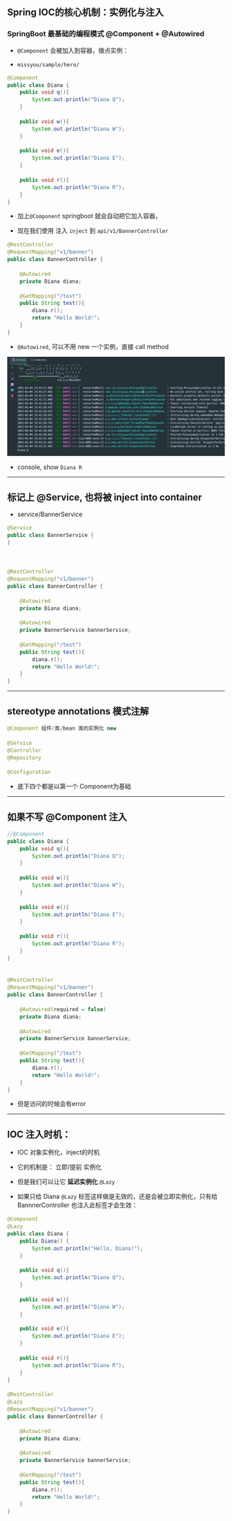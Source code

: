 ## Spring IOC的核心机制：实例化与注入

### SpringBoot 最基础的编程模式 @Component + @Autowired

- `@Component` 会被加入到容器，做点实例：

- `missyou/sample/hero/`

```java
@Component
public class Diana {
    public void q(){
        System.out.println("Diana Q");
    }

    public void w(){
        System.out.println("Diana W");
    }

    public void e(){
        System.out.println("Diana E");
    }

    public void r(){
        System.out.println("Diana R");
    }
}

```

- 加上`@Component` springboot 就会自动把它加入容器，

- 现在我们使用 注入 `inject` 到 `api/v1/BannerController`

```java
@RestController
@RequestMapping("v1/banner")
public class BannerController {

    @Autowired
    private Diana diana;

    @GetMapping("/test")
    public String test(){
        diana.r();
        return "Hello World!";
    }
}
```

- `@Autowired`, 可以不用 new 一个实例，直接 call method

![](img/2021-01-04-15-44-04.png)

- console, show `Diana R`

---


## 标记上 @Service, 也将被 inject into container

- service/BannerService

```java
@Service
public class BannerService {
}



@RestController
@RequestMapping("v1/banner")
public class BannerController {

    @Autowired
    private Diana diana;

    @Autowired
    private BannerService bannerService;

    @GetMapping("/test")
    public String test(){
        diana.r();
        return "Hello World!";
    }
}
```

---

## stereotype annotations 模式注解

```java
@Component 组件/类/bean 类的实例化 new

@Service   
@Controller
@Repository

@Configuration
```

- 底下四个都是以第一个 Component为基础

---

## 如果不写 @Component 注入

```java
//@Component
public class Diana {
    public void q(){
        System.out.println("Diana Q");
    }

    public void w(){
        System.out.println("Diana W");
    }

    public void e(){
        System.out.println("Diana E");
    }

    public void r(){
        System.out.println("Diana R");
    }
}


@RestController
@RequestMapping("v1/banner")
public class BannerController {

    @Autowired(required = false)
    private Diana diana;

    @Autowired
    private BannerService bannerService;

    @GetMapping("/test")
    public String test(){
        diana.r();
        return "Hello World!";
    }
}
```

- 但是访问的时候会有error


---

## IOC 注入时机：

- IOC 对象实例化，inject的时机

- 它的机制是： 立即/提前 实例化

- 但是我们可以让它 **延迟实例化** `@Lazy`

- 如果只给 Diana `@Lazy` 标签这样做是无效的，还是会被立即实例化，只有给 BannnerController 也注入此标签才会生效：

```java
@Component
@Lazy
public class Diana {
    public Diana() {
        System.out.println("Hello, Diana!");
    }

    public void q(){
        System.out.println("Diana Q");
    }

    public void w(){
        System.out.println("Diana W");
    }

    public void e(){
        System.out.println("Diana E");
    }

    public void r(){
        System.out.println("Diana R");
    }
}

@RestController
@Lazy
@RequestMapping("v1/banner")
public class BannerController {

    @Autowired
    private Diana diana;

    @Autowired
    private BannerService bannerService;

    @GetMapping("/test")
    public String test(){
        diana.r();
        return "Hello World!";
    }
}
```














































